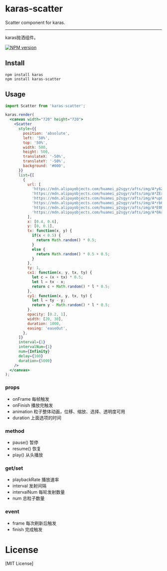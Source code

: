 # karas-scatter
Scatter component for karas.

---
karas抛洒组件。

[![NPM version](https://img.shields.io/npm/v/karas-scatter.svg)](https://npmjs.org/package/karas-scatter)

## Install
```
npm install karas
npm install karas-scatter
```

## Usage

```jsx
import Scatter from 'karas-scatter';

karas.render(
  <canvas width="720" height="720">
    <Scatter
      style={{
        position: 'absolute',
        left: '50%',
        top: '50%',
        width: 500,
        height: 500,
        translateX: '-50%',
        translateY: '-50%',
        background: '#000',
      }}
      list={[
        {
          url: [
            'https://mdn.alipayobjects.com/huamei_p2sgyr/afts/img/A*y6ZsRI04KsIAAAAAAAAAAAAADgKIAQ/original',
            'https://mdn.alipayobjects.com/huamei_p2sgyr/afts/img/A*ZEx_TZF1s3AAAAAAAAAAAAAADgKIAQ/original',
            'https://mdn.alipayobjects.com/huamei_p2sgyr/afts/img/A*upCgTKWuogoAAAAAAAAAAAAADgKIAQ/original',
            'https://mdn.alipayobjects.com/huamei_p2sgyr/afts/img/A*rb6nT4m2szAAAAAAAAAAAAAADgKIAQ/original',
            'https://mdn.alipayobjects.com/huamei_p2sgyr/afts/img/A*E0PJTphJ948AAAAAAAAAAAAADgKIAQ/original',
            'https://mdn.alipayobjects.com/huamei_p2sgyr/afts/img/A*0Ar7T7rAriUAAAAAAAAAAAAADgKIAQ/original',
          ],
          x: [0.4, 0.6],
          y: [0, 0.1],
          tx: function(x, y) {
            if(x < 0.5) {
              return Math.random() * 0.5;
            }
            else {
              return Math.random() * 0.5 + 0.5;
            }
          },
          ty: 1,
          cx1: function(x, y, tx, ty) {
            let c = (x + tx) * 0.5;
            let l = tx - x;
            return c + Math.random() * l * 0.5;
          },
          cy1: function(x, y, tx, ty) {
            let l = ty - y;
            return y - Math.random() * l * 0.5;
          },
          opacity: [0.2, 1],
          width: [20, 30],
          duration: 1000,
          easing: 'easeOut',
        },
      ]}
      interval={1}
      intervalNum={1}
      num={Infinity}
      delay={100}
      duration={5000}
    />
  </canvas>
);
```

### props
* onFrame 每帧触发
* onFinish 播放完触发
* animation 粒子整体动画，位移、缩放、选择、透明度可用
* duration 上面选项的时间

### method
* pause() 暂停
* resume() 恢复
* play() 从头播放

### get/set
* playbackRate 播放速率
* interval 发射间隔
* intervalNum 每轮发射数量
* num 总粒子数量

### event
* frame 每次刷新后触发
* finish 完成触发

# License
[MIT License]
